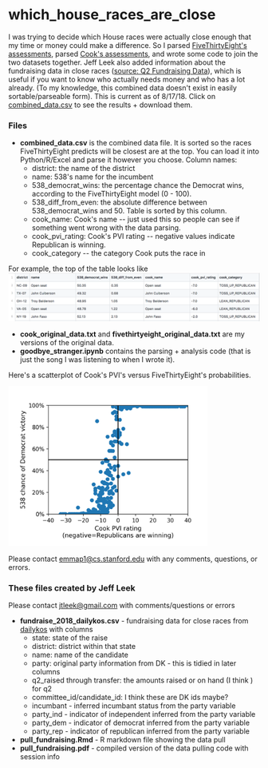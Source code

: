 # which_house_races_are_close

I was trying to decide which House races were actually close enough that my time or money could make a difference. So I parsed [FiveThirtyEight's assessments](https://fivethirtyeight.com/features/the-big-picture-in-the-race-for-the-house/), parsed [Cook's assessments](https://www.cookpolitical.com/ratings/house-race-ratings), and wrote some code to join the two datasets together. Jeff Leek also added information about the fundraising data in close races ([source: Q2 Fundraising Data](https://www.dailykos.com/stories/2018/7/17/1781034/-Daily-Kos-Elections-2Q-2018-House-fundraising-reports-roundup)), which is useful if you want to know who actually needs money and who has a lot already. (To my knowledge, this combined data doesn't exist in easily sortable/parseable form). This is current as of 8/17/18. Click on [combined_data.csv](combined_data.csv) to see the results + download them. 

### Files

- **combined_data.csv** is the combined data file. It is sorted so the races FiveThirtyEight predicts will be closest are at the top. You can load it into Python/R/Excel and parse it however you choose. Column names: 
    - district: the name of the district
    - name: 538's name for the incumbent
    - 538_democrat_wins: the percentage chance the Democrat wins, according to the FiveThirtyEight model (0 - 100).
    - 538_diff_from_even: the absolute difference between 538_democrat_wins and 50. Table is sorted by this column.
    - cook_name: Cook's name -- just used this so people can see if something went wrong with the data parsing.
    - cook_pvi_rating: Cook's PVI rating -- negative values indicate Republican is winning.
    - cook_category -- the category Cook puts the race in
    
For example, the top of the table looks like ![alt text](top_of_table.png)

- **cook_original_data.txt** and **fivethirtyeight_original_data.txt** are my versions of the original data. 
- **goodbye_stranger.ipynb** contains the parsing + analysis code (that is just the song I was listening to when I wrote it). 

Here's a scatterplot of Cook's PVI's versus FiveThirtyEight's probabilities. 

<img src="pvi_versus_fivethirtyeight_probability.png" width="400">

Please contact emmap1@cs.stanford.edu with any comments, questions, or errors. 


### These files created by Jeff Leek

Please contact jtleek@gmail.com with comments/questions or errors

- **fundraise_2018_dailykos.csv** - fundraising data for close races from [dailykos](https://www.dailykos.com/stories/2018/7/17/1781034/-Daily-Kos-Elections-2Q-2018-House-fundraising-reports-roundup) with columns
    - state: state of the raise
    - district: district within that state
    - name: name of the candidate
    - party: original party information from DK - this is tidied in later columns
    - q2_raised through transfer: the amounts raised or on hand (I think ) for q2
    - committee_id/candidate_id: I think these are DK ids maybe? 
    - incumbant - inferred incumbant status from the party variable
    - party_ind - indicator of independent inferred from the party variable
    - party_dem - indicator of democrat inferred from the party variable
    - party_rep - indicator of republican inferred from the party variable
- **pull_fundraising.Rmd** - R markdown file showing the data pull
- **pull_fundraising.pdf** - compiled version of the data pulling code with session info


